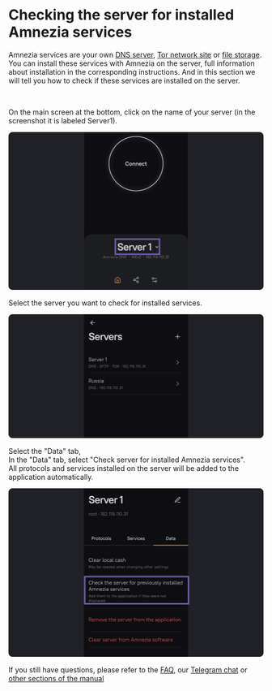 # Checking the server for installed Amnezia services

Amnezia services are your own [DNS server], [Tor network site] or [file storage]. 
You can install these services with Amnezia on the server, full information about installation in the corresponding instructions. 
And in this section we will tell you how to check if these services are installed on the server. 

&nbsp;


On the main screen at the bottom, click on the name of your server (in the screenshot it is labeled Server1).

![instruction 1](https://raw.githubusercontent.com/amnezia-vpn/amnezia.org-content/master/docs/en/instructions/26_cheking-server/img/cs_en_1.png)

Select the server you want to check for installed services.

![instruction 1](https://raw.githubusercontent.com/amnezia-vpn/amnezia.org-content/master/docs/en/instructions/26_cheking-server/img/cs_en_2.png)

Select the "Data" tab, \
In the "Data" tab, select "Check server for installed Amnezia services". \
All protocols and services installed on the server will be added to the application automatically.

![instruction 1](https://raw.githubusercontent.com/amnezia-vpn/amnezia.org-content/master/docs/en/instructions/26_cheking-server/img/cs_en_3.png)


If you still have questions, please refer to the [FAQ], our [Telegram chat] or [other sections of the manual]


[amnezia-site-ext-link]: https://amnezia-web-nx1r.vercel.app
[about-int-link]: /about
[DNS server]: ../instructions/06_change-dns
[file storage]: ../instructions/04_file-connection
[Tor network site]: ../instructions/23_create_site_tor
[FAQ]: ../faq
[Telegram chat]: https://t.me/amnezia_vpn_en
[other sections of the manual]: ../instructions/
